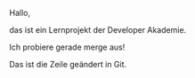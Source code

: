 Hallo,

das ist ein Lernprojekt der Developer Akademie.

Ich probiere gerade merge aus!

Das ist die Zeile geändert in Git.
